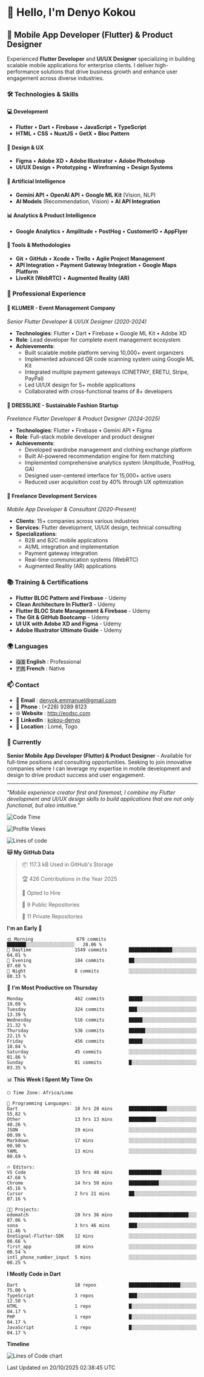 # 👋 Hello, I'm Denyo Kokou

## 🚀 Mobile App Developer (Flutter) & Product Designer

Experienced **Flutter Developer** and **UI/UX Designer** specializing in building scalable mobile applications for enterprise clients. I deliver high-performance solutions that drive business growth and enhance user engagement across diverse industries.

### 🛠️ Technologies & Skills

#### 💻 Development
- **Flutter** • **Dart** • **Firebase** • **JavaScript** • **TypeScript**
- **HTML** • **CSS** • **NuxtJS** • **GetX** • **Bloc Pattern**

#### 🎨 Design & UX
- **Figma** • **Adobe XD** • **Adobe Illustrator** • **Adobe Photoshop**
- **UI/UX Design** • **Prototyping** • **Wireframing** • **Design Systems**

#### 🤖 Artificial Intelligence
- **Gemini API** • **OpenAI API** • **Google ML Kit** (Vision, NLP)
- **AI Models** (Recommendation, Vision) • **AI API Integration**

#### 📊 Analytics & Product Intelligence
- **Google Analytics** • **Amplitude** • **PostHog** • **CustomerIO** • **AppFlyer**

#### 🔧 Tools & Methodologies
- **Git** • **GitHub** • **Xcode** • **Trello** • **Agile Project Management**
- **API Integration** • **Payment Gateway Integration** • **Google Maps Platform**
- **LiveKit (WebRTC)** • **Augmented Reality (AR)**

### 🏢 Professional Experience

#### 🎪 **KLUMER** - Event Management Company
*Senior Flutter Developer & UI/UX Designer (2020-2024)*
- **Technologies**: Flutter • Dart • Firebase • Google ML Kit • Adobe XD
- **Role**: Lead developer for complete event management ecosystem
- **Achievements**: 
  - Built scalable mobile platform serving 10,000+ event organizers
  - Implemented advanced QR code scanning system using Google ML Kit
  - Integrated multiple payment gateways (CINETPAY, ERETU, Stripe, PayPal)
  - Led UI/UX design for 5+ mobile applications
  - Collaborated with cross-functional teams of 8+ developers

#### 👗 **DRESSLIKE** - Sustainable Fashion Startup
*Freelance Flutter Developer & Product Designer (2024-2025)*
- **Technologies**: Flutter • Firebase • Gemini API • Figma
- **Role**: Full-stack mobile developer and product designer
- **Achievements**:
  - Developed wardrobe management and clothing exchange platform
  - Built AI-powered recommendation engine for item matching
  - Implemented comprehensive analytics system (Amplitude, PostHog, GA)
  - Designed user-centered interface for 15,000+ active users
  - Reduced user acquisition cost by 40% through UX optimization

#### 🚀 **Freelance Development Services**
*Mobile App Developer & Consultant (2020-Present)*
- **Clients**: 15+ companies across various industries
- **Services**: Flutter development, UI/UX design, technical consulting
- **Specializations**: 
  - B2B and B2C mobile applications
  - AI/ML integration and implementation
  - Payment gateway integration
  - Real-time communication systems (WebRTC)
  - Augmented Reality (AR) applications

### 📚 Training & Certifications

- **Flutter BLOC Pattern and Firebase** - Udemy
- **Clean Architecture In Flutter3** - Udemy  
- **Flutter BLOC State Management & Firebase** - Udemy
- **The Git & GitHub Bootcamp** - Udemy
- **UI UX with Adobe XD and Figma** - Udemy
- **Adobe Illustrator Ultimate Guide** - Udemy

### 🌍 Languages

- **🇬🇧 English** : Professional
- **🇫🇷 French** : Native

### 📫 Contact

- 📧 **Email** : denyok.emmanuel@gmail.com
- 📱 **Phone** : (+228) 9289 8123
- 🌐 **Website** : http://eodsc.com
- 💼 **LinkedIn** : [kokou-denyo](https://linkedin.com/in/kokou-denyo)
- 📍 **Location** : Lomé, Togo

### 🎯 Currently

**Senior Mobile App Developer (Flutter) & Product Designer** - Available for full-time positions and consulting opportunities. Seeking to join innovative companies where I can leverage my expertise in mobile development and design to drive product success and user engagement.

---

*"Mobile experience creator first and foremost, I combine my Flutter development and UI/UX design skills to build applications that are not only functional, but also intuitive."*
 <!--START_SECTION:waka-->
![Code Time](http://img.shields.io/badge/Code%20Time-339%20hrs%2039%20mins-blue)

![Profile Views](http://img.shields.io/badge/Profile%20Views-1-blue)

![Lines of code](https://img.shields.io/badge/From%20Hello%20World%20I%27ve%20Written-841.7%20thousand%20lines%20of%20code-blue)

**🐱 My GitHub Data** 

> 📦 117.3 kB Used in GitHub's Storage 
 > 
> 🏆 426 Contributions in the Year 2025
 > 
> 💼 Opted to Hire
 > 
> 📜 9 Public Repositories 
 > 
> 🔑 11 Private Repositories 
 > 
**I'm an Early 🐤** 

```text
🌞 Morning                679 commits         ███████░░░░░░░░░░░░░░░░░░   28.06 % 
🌆 Daytime                1549 commits        ████████████████░░░░░░░░░   64.01 % 
🌃 Evening                184 commits         ██░░░░░░░░░░░░░░░░░░░░░░░   07.60 % 
🌙 Night                  8 commits           ░░░░░░░░░░░░░░░░░░░░░░░░░   00.33 % 
```
📅 **I'm Most Productive on Thursday** 

```text
Monday                   462 commits         █████░░░░░░░░░░░░░░░░░░░░   19.09 % 
Tuesday                  324 commits         ███░░░░░░░░░░░░░░░░░░░░░░   13.39 % 
Wednesday                516 commits         █████░░░░░░░░░░░░░░░░░░░░   21.32 % 
Thursday                 536 commits         ██████░░░░░░░░░░░░░░░░░░░   22.15 % 
Friday                   456 commits         █████░░░░░░░░░░░░░░░░░░░░   18.84 % 
Saturday                 45 commits          ░░░░░░░░░░░░░░░░░░░░░░░░░   01.86 % 
Sunday                   81 commits          █░░░░░░░░░░░░░░░░░░░░░░░░   03.35 % 
```


📊 **This Week I Spent My Time On** 

```text
🕑︎ Time Zone: Africa/Lome

💬 Programming Languages: 
Dart                     18 hrs 20 mins      ██████████████░░░░░░░░░░░   55.82 % 
Other                    13 hrs 13 mins      ██████████░░░░░░░░░░░░░░░   40.26 % 
JSON                     19 mins             ░░░░░░░░░░░░░░░░░░░░░░░░░   00.99 % 
Markdown                 17 mins             ░░░░░░░░░░░░░░░░░░░░░░░░░   00.90 % 
YAML                     13 mins             ░░░░░░░░░░░░░░░░░░░░░░░░░   00.69 % 

🔥 Editors: 
VS Code                  15 hrs 40 mins      ████████████░░░░░░░░░░░░░   47.68 % 
Chrome                   14 hrs 50 mins      ███████████░░░░░░░░░░░░░░   45.16 % 
Cursor                   2 hrs 21 mins       ██░░░░░░░░░░░░░░░░░░░░░░░   07.16 % 

🐱‍💻 Projects: 
edomatch                 28 hrs 36 mins      ██████████████████████░░░   87.06 % 
sona                     3 hrs 46 mins       ███░░░░░░░░░░░░░░░░░░░░░░   11.46 % 
OneSignal-Flutter-SDK    12 mins             ░░░░░░░░░░░░░░░░░░░░░░░░░   00.66 % 
first_app                10 mins             ░░░░░░░░░░░░░░░░░░░░░░░░░   00.54 % 
intl_phone_number_input  5 mins              ░░░░░░░░░░░░░░░░░░░░░░░░░   00.25 % 
```

**I Mostly Code in Dart** 

```text
Dart                     18 repos            ███████████████████░░░░░░   75.00 % 
TypeScript               3 repos             ███░░░░░░░░░░░░░░░░░░░░░░   12.50 % 
HTML                     1 repo              █░░░░░░░░░░░░░░░░░░░░░░░░   04.17 % 
PHP                      1 repo              █░░░░░░░░░░░░░░░░░░░░░░░░   04.17 % 
JavaScript               1 repo              █░░░░░░░░░░░░░░░░░░░░░░░░   04.17 % 
```



**Timeline**

![Lines of Code chart](https://raw.githubusercontent.com/EmD-228/EmD-228/master/assets/bar_graph.png)


 Last Updated on 20/10/2025 02:38:45 UTC
<!--END_SECTION:waka-->

<!--
**EmD-228/EmD-228** is a ✨ _special_ ✨ repository because its `README.md` (this file) appears on your GitHub profile.

Here are some ideas to get you started:

- 🔭 I'm currently working on ...
- 🌱 I'm currently learning ...
- 👯 I'm looking to collaborate on ...
- 🤔 I'm looking to collaborate on ...
- 💬 Ask me about ...
- 📫 How to reach me: ...
- 😄 Pronouns: ...
- ⚡ Fun fact: ...
-->
